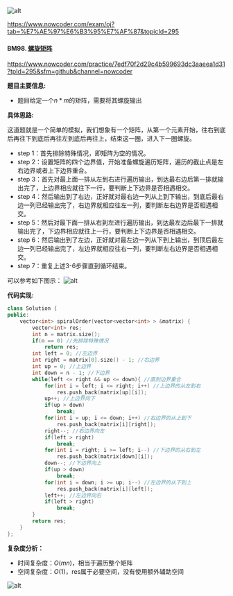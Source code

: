 ![alt](https://uploadfiles.nowcoder.com/bm/top101-head.jpg)

https://www.nowcoder.com/exam/oj?tab=%E7%AE%97%E6%B3%95%E7%AF%87&topicId=295


#### BM98. [螺旋矩阵](https://www.nowcoder.com/practice/7edf70f2d29c4b599693dc3aaeea1d31?tpId=295&sfm=github&channel=nowcoder)

https://www.nowcoder.com/practice/7edf70f2d29c4b599693dc3aaeea1d31?tpId=295&sfm=github&channel=nowcoder


**题目主要信息:**

- 题目给定一个$n*m$的矩阵，需要将其螺旋输出

**具体思路:**

这道题就是一个简单的模拟，我们想象有一个矩阵，从第一个元素开始，往右到底后再往下到底后再往左到底后再往上，结束这一圈，进入下一圈螺旋。

- step 1：首先排除特殊情况，即矩阵为空的情况。
- step 2：设置矩阵的四个边界值，开始准备螺旋遍历矩阵，遍历的截止点是左右边界或者上下边界重合。
- step 3：首先对最上面一排从左到右进行遍历输出，到达最右边后第一排就输出完了，上边界相应就往下一行，要判断上下边界是否相遇相交。
- step 4：然后输出到了右边，正好就对最右边一列从上到下输出，到底后最右边一列已经输出完了，右边界就相应往左一列，要判断左右边界是否相遇相交。
- step 5：然后对最下面一排从右到左进行遍历输出，到达最左边后最下一排就输出完了，下边界相应就往上一行，要判断上下边界是否相遇相交。
- step 6：然后输出到了左边，正好就对最左边一列从下到上输出，到顶后最左边一列已经输出完了，左边界就相应往右一列，要判断左右边界是否相遇相交。
- step 7：重复上述3-6步骤直到循环结束。

可以参考如下图示：
![alt](https://uploadfiles.nowcoder.com/images/20220205/397721558_1644062828103/34EC0DBACF8E56532AF5EE41BC84C258)

**代码实现:**

```c++
class Solution {
public:
    vector<int> spiralOrder(vector<vector<int> > &matrix) {
        vector<int> res;
        int n = matrix.size();
        if(n == 0) //先排除特殊情况
            return res;
        int left = 0; //左边界
        int right = matrix[0].size() - 1; //右边界
        int up = 0; //上边界
        int down = n - 1; //下边界
        while(left <= right && up <= down){ //直到边界重合
            for(int i = left; i <= right; i++) //上边界的从左到右
                res.push_back(matrix[up][i]); 
            up++; //上边界向下
            if(up > down)
                break;
            for(int i = up; i <= down; i++) //右边界的从上到下
                res.push_back(matrix[i][right]);
            right--; //右边界向左
            if(left > right)
                break;
            for(int i = right; i >= left; i--) //下边界的从右到左
                res.push_back(matrix[down][i]);
            down--; //下边界向上
            if(up > down)
                break; 
            for(int i = down; i >= up; i--) //左边界的从下到上
                res.push_back(matrix[i][left]);
            left++; //左边界向右
            if(left > right)
                break;
        }
        return res;
    }
};
```

**复杂度分析：**

- 时间复杂度：$O(mn)$，相当于遍历整个矩阵
- 空间复杂度：$O(1)$，res属于必要空间，没有使用额外辅助空间

![alt](https://uploadfiles.nowcoder.com/bm/top101-tail.jpg)